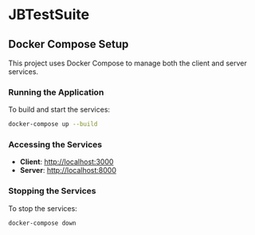 # JBTestSuite

## Docker Compose Setup

This project uses Docker Compose to manage both the client and server services.

### Running the Application

To build and start the services:

```bash
docker-compose up --build
```

### Accessing the Services

- **Client**: [http://localhost:3000](http://localhost:3000)
- **Server**: [http://localhost:8000](http://localhost:8000)

### Stopping the Services

To stop the services:

```bash
docker-compose down
```
